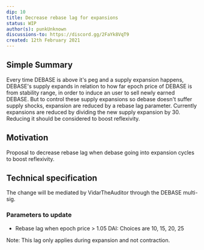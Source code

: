 ```yaml
---
dip: 10
title: Decrease rebase lag for expansions
status: WIP
author(s): punkUnknown
discussions-to: https://discord.gg/2FaYk8VqT9
created: 12th February 2021
---
```

## Simple Summary
Every time DEBASE is above it's peg and a supply expansion happens, DEBASE's supply expands in relation to how far epoch price of DEBASE is from stability range, in order to induce an user to sell newly earned DEBASE. But to control these supply expansions so debase doesn't suffer supply shocks, expansion are reduced by a rebase lag parameter. Currently expansions are reduced by dividing the new supply expansion by 30. Reducing it should be considered to boost reflexivity.

## Motivation
Proposal to decrease rebase lag when debase going into expansion cycles to boost reflexivity. 

## Technical specification
The change will be mediated by VidarTheAuditor through the DEBASE multi-sig.
### Parameters to update
* Rebase lag when epoch price > 1.05 DAI: Choices are 10, 15, 20, 25

Note: This lag only applies during expansion and not contraction.
